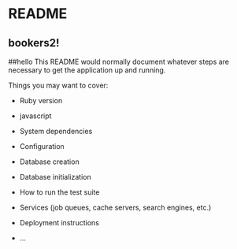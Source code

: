 # README

## bookers2!

##hello
This README would normally document whatever steps are necessary to get the
application up and running.

Things you may want to cover:

* Ruby version

* javascript 

* System dependencies

* Configuration

* Database creation

* Database initialization

* How to run the test suite

* Services (job queues, cache servers, search engines, etc.)

* Deployment instructions

* ...
